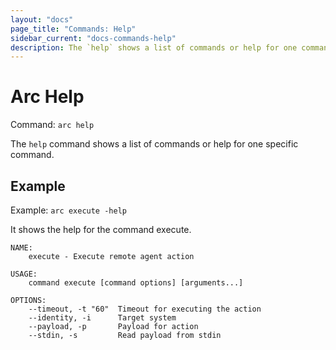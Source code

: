 ```yaml
---
layout: "docs"
page_title: "Commands: Help"
sidebar_current: "docs-commands-help"
description: The `help` shows a list of commands or help for one command.
---
```


# Arc Help

Command: `arc help`

The `help` command shows a list of commands or help for one specific command.

## Example

Example: `arc execute -help`

It shows the help for the command execute.

```text
NAME:
    execute - Execute remote agent action

USAGE:
    command execute [command options] [arguments...]

OPTIONS:
    --timeout, -t "60"  Timeout for executing the action
    --identity, -i      Target system
    --payload, -p       Payload for action
    --stdin, -s         Read payload from stdin
